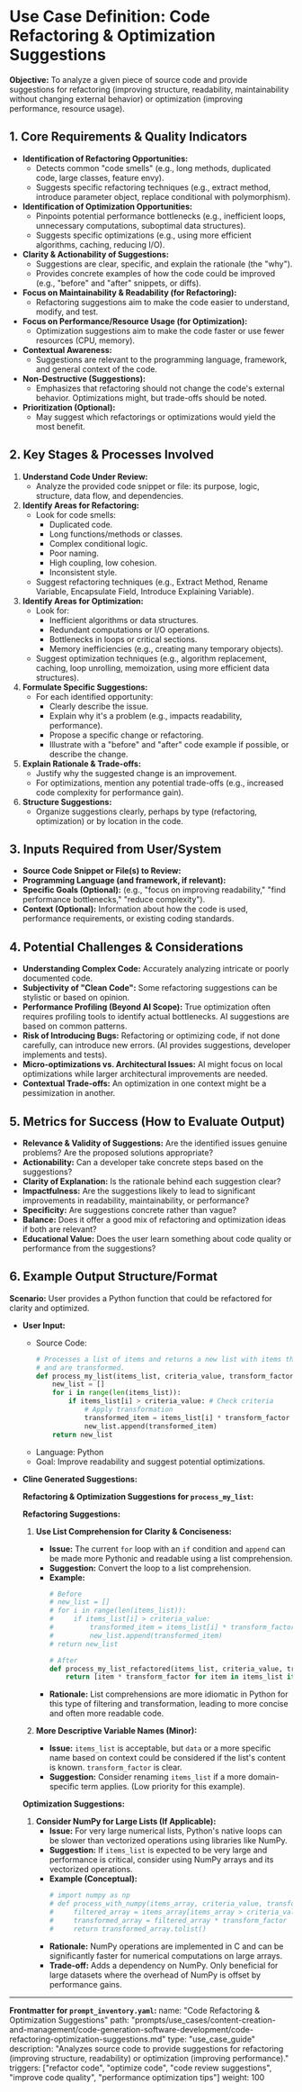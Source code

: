 # Use Case Definition: Code Refactoring & Optimization Suggestions

**Objective:** To analyze a given piece of source code and provide suggestions for refactoring (improving structure, readability, maintainability without changing external behavior) or optimization (improving performance, resource usage).

## 1. Core Requirements & Quality Indicators

*   **Identification of Refactoring Opportunities:**
    *   Detects common "code smells" (e.g., long methods, duplicated code, large classes, feature envy).
    *   Suggests specific refactoring techniques (e.g., extract method, introduce parameter object, replace conditional with polymorphism).
*   **Identification of Optimization Opportunities:**
    *   Pinpoints potential performance bottlenecks (e.g., inefficient loops, unnecessary computations, suboptimal data structures).
    *   Suggests specific optimizations (e.g., using more efficient algorithms, caching, reducing I/O).
*   **Clarity & Actionability of Suggestions:**
    *   Suggestions are clear, specific, and explain the rationale (the "why").
    *   Provides concrete examples of how the code could be improved (e.g., "before" and "after" snippets, or diffs).
*   **Focus on Maintainability & Readability (for Refactoring):**
    *   Refactoring suggestions aim to make the code easier to understand, modify, and test.
*   **Focus on Performance/Resource Usage (for Optimization):**
    *   Optimization suggestions aim to make the code faster or use fewer resources (CPU, memory).
*   **Contextual Awareness:**
    *   Suggestions are relevant to the programming language, framework, and general context of the code.
*   **Non-Destructive (Suggestions):**
    *   Emphasizes that refactoring should not change the code's external behavior. Optimizations might, but trade-offs should be noted.
*   **Prioritization (Optional):**
    *   May suggest which refactorings or optimizations would yield the most benefit.

## 2. Key Stages & Processes Involved

1.  **Understand Code Under Review:**
    *   Analyze the provided code snippet or file: its purpose, logic, structure, data flow, and dependencies.
2.  **Identify Areas for Refactoring:**
    *   Look for code smells:
        *   Duplicated code.
        *   Long functions/methods or classes.
        *   Complex conditional logic.
        *   Poor naming.
        *   High coupling, low cohesion.
        *   Inconsistent style.
    *   Suggest refactoring techniques (e.g., Extract Method, Rename Variable, Encapsulate Field, Introduce Explaining Variable).
3.  **Identify Areas for Optimization:**
    *   Look for:
        *   Inefficient algorithms or data structures.
        *   Redundant computations or I/O operations.
        *   Bottlenecks in loops or critical sections.
        *   Memory inefficiencies (e.g., creating many temporary objects).
    *   Suggest optimization techniques (e.g., algorithm replacement, caching, loop unrolling, memoization, using more efficient data structures).
4.  **Formulate Specific Suggestions:**
    *   For each identified opportunity:
        *   Clearly describe the issue.
        *   Explain why it's a problem (e.g., impacts readability, performance).
        *   Propose a specific change or refactoring.
        *   Illustrate with a "before" and "after" code example if possible, or describe the change.
5.  **Explain Rationale & Trade-offs:**
    *   Justify why the suggested change is an improvement.
    *   For optimizations, mention any potential trade-offs (e.g., increased code complexity for performance gain).
6.  **Structure Suggestions:**
    *   Organize suggestions clearly, perhaps by type (refactoring, optimization) or by location in the code.

## 3. Inputs Required from User/System

*   **Source Code Snippet or File(s) to Review:**
*   **Programming Language (and framework, if relevant):**
*   **Specific Goals (Optional):** (e.g., "focus on improving readability," "find performance bottlenecks," "reduce complexity").
*   **Context (Optional):** Information about how the code is used, performance requirements, or existing coding standards.

## 4. Potential Challenges & Considerations

*   **Understanding Complex Code:** Accurately analyzing intricate or poorly documented code.
*   **Subjectivity of "Clean Code":** Some refactoring suggestions can be stylistic or based on opinion.
*   **Performance Profiling (Beyond AI Scope):** True optimization often requires profiling tools to identify actual bottlenecks. AI suggestions are based on common patterns.
*   **Risk of Introducing Bugs:** Refactoring or optimizing code, if not done carefully, can introduce new errors. (AI provides suggestions, developer implements and tests).
*   **Micro-optimizations vs. Architectural Issues:** AI might focus on local optimizations while larger architectural improvements are needed.
*   **Contextual Trade-offs:** An optimization in one context might be a pessimization in another.

## 5. Metrics for Success (How to Evaluate Output)

*   **Relevance & Validity of Suggestions:** Are the identified issues genuine problems? Are the proposed solutions appropriate?
*   **Actionability:** Can a developer take concrete steps based on the suggestions?
*   **Clarity of Explanation:** Is the rationale behind each suggestion clear?
*   **Impactfulness:** Are the suggestions likely to lead to significant improvements in readability, maintainability, or performance?
*   **Specificity:** Are suggestions concrete rather than vague?
*   **Balance:** Does it offer a good mix of refactoring and optimization ideas if both are relevant?
*   **Educational Value:** Does the user learn something about code quality or performance from the suggestions?

## 6. Example Output Structure/Format
**Scenario:** User provides a Python function that could be refactored for clarity and optimized.
*   **User Input:**
    *   Source Code:
        ```python
        # Processes a list of items and returns a new list with items that meet a certain criteria
        # and are transformed.
        def process_my_list(items_list, criteria_value, transform_factor):
            new_list = []
            for i in range(len(items_list)):
                if items_list[i] > criteria_value: # Check criteria
                    # Apply transformation
                    transformed_item = items_list[i] * transform_factor
                    new_list.append(transformed_item)
            return new_list
        ```
    *   Language: Python
    *   Goal: Improve readability and suggest potential optimizations.

*   **Cline Generated Suggestions:**

    **Refactoring & Optimization Suggestions for `process_my_list`:**

    **Refactoring Suggestions:**

    1.  **Use List Comprehension for Clarity & Conciseness:**
        *   **Issue:** The current `for` loop with an `if` condition and `append` can be made more Pythonic and readable using a list comprehension.
        *   **Suggestion:** Convert the loop to a list comprehension.
        *   **Example:**
            ```python
            # Before
            # new_list = []
            # for i in range(len(items_list)):
            #     if items_list[i] > criteria_value:
            #         transformed_item = items_list[i] * transform_factor
            #         new_list.append(transformed_item)
            # return new_list

            # After
            def process_my_list_refactored(items_list, criteria_value, transform_factor):
                return [item * transform_factor for item in items_list if item > criteria_value]
            ```
        *   **Rationale:** List comprehensions are more idiomatic in Python for this type of filtering and transformation, leading to more concise and often more readable code.

    2.  **More Descriptive Variable Names (Minor):**
        *   **Issue:** `items_list` is acceptable, but `data` or a more specific name based on context could be considered if the list's content is known. `transform_factor` is clear.
        *   **Suggestion:** Consider renaming `items_list` if a more domain-specific term applies. (Low priority for this example).

    **Optimization Suggestions:**

    1.  **Consider NumPy for Large Lists (If Applicable):**
        *   **Issue:** For very large numerical lists, Python's native loops can be slower than vectorized operations using libraries like NumPy.
        *   **Suggestion:** If `items_list` is expected to be very large and performance is critical, consider using NumPy arrays and its vectorized operations.
        *   **Example (Conceptual):**
            ```python
            # import numpy as np
            # def process_with_numpy(items_array, criteria_value, transform_factor):
            #     filtered_array = items_array[items_array > criteria_value]
            #     transformed_array = filtered_array * transform_factor
            #     return transformed_array.tolist()
            ```
        *   **Rationale:** NumPy operations are implemented in C and can be significantly faster for numerical computations on large arrays.
        *   **Trade-off:** Adds a dependency on NumPy. Only beneficial for large datasets where the overhead of NumPy is offset by performance gains.

---
**Frontmatter for `prompt_inventory.yaml`:**
name: "Code Refactoring & Optimization Suggestions"
path: "prompts/use_cases/content-creation-and-management/code-generation-software-development/code-refactoring-optimization-suggestions.md"
type: "use_case_guide"
description: "Analyzes source code to provide suggestions for refactoring (improving structure, readability) or optimization (improving performance)."
triggers: ["refactor code", "optimize code", "code review suggestions", "improve code quality", "performance optimization tips"]
weight: 100
